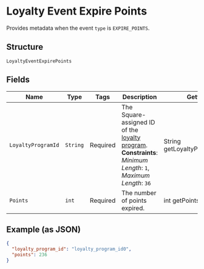 
# Loyalty Event Expire Points

Provides metadata when the event `type` is `EXPIRE_POINTS`.

## Structure

`LoyaltyEventExpirePoints`

## Fields

| Name | Type | Tags | Description | Getter |
|  --- | --- | --- | --- | --- |
| `LoyaltyProgramId` | `String` | Required | The Square-assigned ID of the [loyalty program](/doc/models/loyalty-program.md).<br>**Constraints**: *Minimum Length*: `1`, *Maximum Length*: `36` | String getLoyaltyProgramId() |
| `Points` | `int` | Required | The number of points expired. | int getPoints() |

## Example (as JSON)

```json
{
  "loyalty_program_id": "loyalty_program_id0",
  "points": 236
}
```

